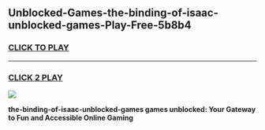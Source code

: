 
## Unblocked-Games-the-binding-of-isaac-unblocked-games-Play-Free-5b8b4
<h3>
<a href="https://premium76.site?title=the-binding-of-isaac-unblocked-games&ref=18A1">CLICK TO PLAY</a></h3>
<hr>

<h3>
<a href="https://premium76.site?title=the-binding-of-isaac-unblocked-games&ref=18A1">CLICK 2 PLAY</a>
  
</h3>

<a href="https://premium76.site?title=the-binding-of-isaac-unblocked-games&ref=18A1"><img src="https://clearcache.store/games.png"></a>


**the-binding-of-isaac-unblocked-games games unblocked: Your Gateway to Fun and Accessible Online Gaming**
